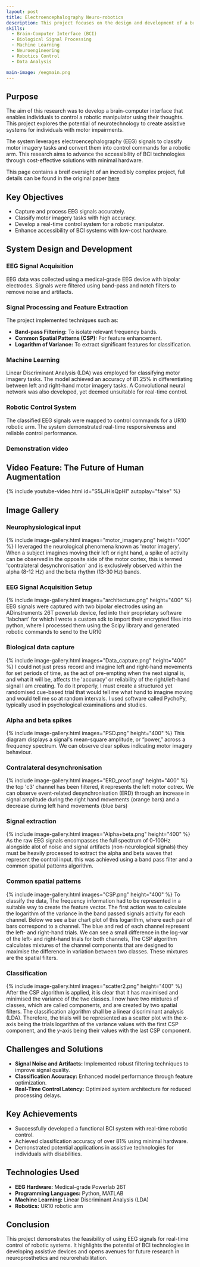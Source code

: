 ```yaml
---
layout: post
title: Electroencephalography Neuro-robotics
description: This project focuses on the design and development of a brain-computer interface (BCI) system that enables the control of a robotic arm through neural activity. The project required expertise in neuroengineering, signal processing, machine learning, and robotics to achieve accurate and reliable control.
skills:
  - Brain-Computer Interface (BCI)
  - Biological Signal Processing
  - Machine Learning
  - Neuroengineering
  - Robotics Control
  - Data Analysis

main-image: /eegmain.png
---
```


## Purpose
The aim of this research was to develop a brain-computer interface that enables individuals to control a robotic manipulator using their thoughts. This project explores the potential of neurotechnology to create assistive systems for individuals with motor impairments.

The system leverages electroencephalography (EEG) signals to classify motor imagery tasks and convert them into control commands for a robotic arm. This research aims to advance the accessibility of BCI technologies through cost-effective solutions with minimal hardware.

This page contains a breif oversight of an incredibly complex project, full details can be found in the original paper [here](https://drive.google.com/file/d/1VCVjxGq2CqPOhzUSwDlBgPKRQxJnPFXn/view?usp=drive_link)

## Key Objectives
- Capture and process EEG signals accurately.
- Classify motor imagery tasks with high accuracy.
- Develop a real-time control system for a robotic manipulator.
- Enhance accessibility of BCI systems with low-cost hardware.

## System Design and Development

### EEG Signal Acquisition
EEG data was collected using a medical-grade EEG device with bipolar electrodes. Signals were filtered using band-pass and notch filters to remove noise and artifacts.

### Signal Processing and Feature Extraction
The project implemented techniques such as:
- **Band-pass Filtering:** To isolate relevant frequency bands.
- **Common Spatial Patterns (CSP):** For feature enhancement.
- **Logarithm of Variance:** To extract significant features for classification.

### Machine Learning
Linear Discriminant Analysis (LDA) was employed for classifying motor imagery tasks. The model achieved an accuracy of 81.25% in differentiating between left and right-hand motor imagery tasks.
A Convolutional neural network was also developed, yet deemed unsuitable for real-time control.

### Robotic Control System
The classified EEG signals were mapped to control commands for a UR10 robotic arm. The system demonstrated real-time responsiveness and reliable control performance.

### Demonstration video
## Video Feature: The Future of Human Augmentation
{% include youtube-video.html id="S5LJHisQpHI" autoplay="false" %}

## Image Gallery

### Neurophysiological input
{% include image-gallery.html images="motor_imagery.png" height="400" %}
I leveraged the neurological phenomena known as 'motor imagery'. When a subject imagines moving their left or right hand, a spike of activity can be observed in the opposite side of the motor cortex, this is termed 'contralateral desynchronisation' and is exclusively observed within the 
alpha (8-12 Hz) and the beta rhythm (13-30 Hz) bands. 

### EEG Signal Acquisition Setup
{% include image-gallery.html images="architecture.png" height="400" %}
EEG signals were captured with two bipolar electrodes using an ADinstruments 26T powerlab device, fed into their proprietary software 'labchart' for which I wrote a custom sdk to import their encrypted files into python, where I processed them using the Scipy library and generated robotic commands to send to the UR10 

### Biological data capture
{% include image-gallery.html images="Data_capture.png" height="400" %}
I could not just press record and imagine left and right-hand movements for set periods of time, as the act of pre-empting when the next
signal is, and what it will be, affects the 'accuracy' or reliability of the right/left-hand signal I am creating.
To do it properly, I must create a structured yet randomised cue-based trial that would tell me what hand
to imagine moving and would tell me so at random intervals. I used software called PychoPy, typically
used in psychological examinations and studies.

### Alpha and beta spikes
{% include image-gallery.html images="PSD.png" height="400" %}
This diagram displays a signal's mean-square amplitude, or “power,” across a frequency spectrum. We can observe clear spikes indicating motor imagery behaviour.

### Contralateral desynchronisation
{% include image-gallery.html images="ERD_proof.png" height="400" %}
the top 'c3' channel has been filtered, it represents the left motor cotrex. We can observe event-related desynchronisation (ERD) through an increase in signal amplitude during the right hand movements (orange bars) and a decrease during left hand movements (blue bars)

### Signal extraction
{% include image-gallery.html images="Alpha+beta.png" height="400" %}
As the raw EEG signals encompasses the full spectrum of 0-100Hz alongside alot of noise and signal artifacts (non-neurological signals) they must be heavily processed to extract the alpha and beta waves that represent the control input. this was achieved using a band pass filter and a common spatial patterns algorithm.

### Common spatial patterns 
{% include image-gallery.html images="CSP.png" height="400" %}
To classify the data, The frequency information had to be represented in a suitable way to create the
feature vector. The first action was to calculate the logarithm of the variance in the band passed signals
activity for each channel. Below we see a bar chart plot of this logarithm, where each pair of bars
correspond to a channel. The blue and red of each channel represent the left- and right-hand trials.
We can see a small difference in the log-var of the left- and right-hand trials for both channels, The CSP
algorithm calculates mixtures of the channel components that are designed to maximise the difference in
variation between two classes. These mixtures are the spatial filters.

### Classification
{% include image-gallery.html images="scatter2.png" height="400" %}
After the CSP algorithm is applied, it is clear that it has maximised and minimised the variance of the two
classes. I now have two mixtures of classes, which are called components, and are created by two spatial
filters. The classification algorithm shall be a linear discriminant analysis (LDA). Therefore, the trials
will be represented as a scatter plot with the x-axis being the trials logarithm of the variance values with
the first CSP component, and the y-axis being their values with the last CSP component.

## Challenges and Solutions
- **Signal Noise and Artifacts:** Implemented robust filtering techniques to improve signal quality.
- **Classification Accuracy:** Enhanced model performance through feature optimization.
- **Real-Time Control Latency:** Optimized system architecture for reduced processing delays.

## Key Achievements
- Successfully developed a functional BCI system with real-time robotic control.
- Achieved classification accuracy of over 81% using minimal hardware.
- Demonstrated potential applications in assistive technologies for individuals with disabilities.

## Technologies Used
- **EEG Hardware:** Medical-grade Powerlab 26T
- **Programming Languages:** Python, MATLAB
- **Machine Learning:** Linear Discriminant Analysis (LDA)
- **Robotics:** UR10 robotic arm

## Conclusion
This project demonstrates the feasibility of using EEG signals for real-time control of robotic systems. It highlights the potential of BCI technologies in developing assistive devices and opens avenues for future research in neuroprosthetics and neurorehabilitation.
